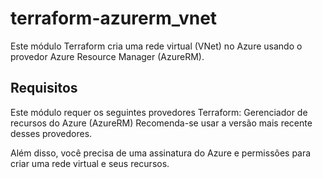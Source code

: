 # terraform-azurerm_vnet

Este módulo Terraform cria uma rede virtual (VNet) no Azure usando o provedor Azure Resource Manager (AzureRM).

## Requisitos

Este módulo requer os seguintes provedores Terraform:
Gerenciador de recursos do Azure (AzureRM)
Recomenda-se usar a versão mais recente desses provedores.

Além disso, você precisa de uma assinatura do Azure e permissões para criar uma rede virtual e seus recursos.
